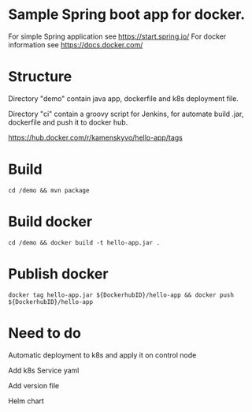 # Sample Spring boot app for docker.

For simple Spring application see https://start.spring.io/
For docker information see https://docs.docker.com/

# Structure

Directory "demo" contain java app, dockerfile and k8s deployment file.

Directory "ci" contain a groovy script for Jenkins, for automate build .jar, dockerfile and push it to docker hub. 

https://hub.docker.com/r/kamenskyvo/hello-app/tags

# Build

`cd /demo && mvn package`

# Build docker

`cd /demo && docker build -t hello-app.jar .`

# Publish docker

`docker tag hello-app.jar ${DockerhubID}/hello-app && docker push ${DockerhubID}/hello-app `

# Need to do
Automatic deployment to k8s and apply it on control node

Add k8s Service yaml

Add version file

Helm chart
